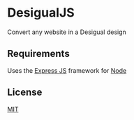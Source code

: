 # DesigualJS
Convert any website in a Desigual design

## Requirements
Uses the [Express JS](http://expressjs.com/) framework for [Node](https://nodejs.org/en/)

## License
[MIT](https://opensource.org/licenses/MIT)
